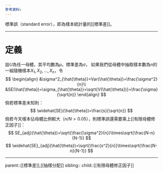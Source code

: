 ```yaml
---
參考資料:
---
```

標準誤（standard error），即為樣本統計量的[[標準差]]。
- - -
# 定義
設$U$為任一母體，其平均數為$\mu$，標準差為$\sigma$，
如果我們從母體中抽取樣本數為$n$的一組隨機樣本$X_1,X_2,\ldots,X_n$，令
$$
\begin{align}
&\sigma^2_{\hat{\theta}}=Var(\hat{\theta})=\frac{\sigma^2}{n}\\
&SE(\hat{\theta})=\sigma_{\hat{\theta}}=\sqrt{V(\hat{\theta})}=\frac{\sigma}{\sqrt{n}}
\end{align}
$$
倘若標準差未知則：
$$
\widehat{SE}(\hat{\theta})=\frac{s}{\sqrt{n}}
$$
倘若今天樣本佔母體比例較大（$n/N>0.05$），則標準誤還需要乘上[[有限母體修正因子]]：
$$
SE_{adj}(\hat{\theta})=\sqrt{\frac{\sigma^2}{n}}\times\sqrt{\frac{N-n}{N-1}}
$$
$$
\widehat{SE}_{adj}(\hat{\theta})=\sqrt{\frac{s^2}{n}}\times\sqrt{\frac{N-n}{N-1}}
$$

- - -
parent::[[標準差]],[[抽樣分配]]
sibling::
child::[[有限母體修正因子]]